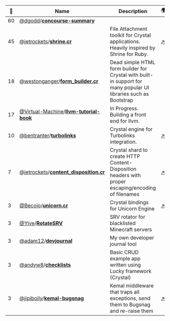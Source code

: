 |:star2: | Name | Description | 🌍|
|---|---|---|---|
|60|[@dgodd](https://github.com/dgodd)/[**concourse-summary**](https://github.com/dgodd/concourse-summary)|||
|45|[@jetrockets](https://github.com/jetrockets)/[**shrine.cr**](https://github.com/jetrockets/shrine.cr)|File Attachment toolkit for Crystal applications. Heavily inspired by Shrine for Ruby.|[:arrow_upper_right:](https://jetrockets.github.io/shrine.cr/)|
|18|[@westonganger](https://github.com/westonganger)/[**form_builder.cr**](https://github.com/westonganger/form_builder.cr)|Dead simple HTML form builder for Crystal with built-in support for many popular UI libraries such as Bootstrap||
|17|[@Virtual-Machine](https://github.com/Virtual-Machine)/[**llvm-tutorial-book**](https://github.com/Virtual-Machine/llvm-tutorial-book)|In Progress. Building a front end for llvm.||
|10|[@bentranter](https://github.com/bentranter)/[**turbolinks**](https://github.com/bentranter/turbolinks)|Crystal engine for Turbolinks integration.|[:arrow_upper_right:](https://bentranter.github.io/turbolinks/)|
|7|[@jetrockets](https://github.com/jetrockets)/[**content_disposition.cr**](https://github.com/jetrockets/content_disposition.cr)|Crystal shard to create HTTP Content-Disposition headers with proper escaping/encoding of filenames|[:arrow_upper_right:](https://jetrockets.github.io/content_disposition.cr/)|
|3|[@Becojo](https://github.com/Becojo)/[**unicorn.cr**](https://github.com/Becojo/unicorn.cr)|Crystal bindings for Unicorn Engine|[:arrow_upper_right:](https://bcj.io/unicorn.cr/)|
|3|[@Yive](https://github.com/Yive)/[**RotateSRV**](https://github.com/Yive/RotateSRV)|SRV rotator for blacklisted Minecraft servers||
|3|[@adam12](https://github.com/adam12)/[**devjournal**](https://github.com/adam12/devjournal)|My own developer journal tool||
|3|[@andyw8](https://github.com/andyw8)/[**checklists**](https://github.com/andyw8/checklists)|Basic CRUD example app written using Lucky framework (Crystal)||
|3|[@jipiboily](https://github.com/jipiboily)/[**kemal-bugsnag**](https://github.com/jipiboily/kemal-bugsnag)|Kemal middleware that traps all exceptions, send them to Bugsnag and re-raise them|[:arrow_upper_right:](http://jipiboily.com/)|

